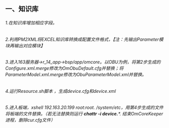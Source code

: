 ## 一、知识库

###### 1.在知识库增加相应字段。

###### 2.利用PM2XML将EXCEL知识库转换成配置文件格式，【注：先输出Parameter模块再输出对应模块】

###### 3.进入163服务器->r_14_app->bsp/app/omcore。以OBU为例，将第2步生成的Configure.xml.merge修改为OmObuDefault.cfg并替换；将ParameterModel.xml.merge修改为ObuParameterModel.xml并替换。

###### 4.运行Resource.sh脚本 ，生成device.cfg和device.xml

###### 5.进入板端，xshell 192.163.20.199 root:root.  /system/etc，用第4步生成的文件将板端的文件替换。（若无法替换则运行 **chattr -i device.***. 结束OmCoreKeeper进程，删除cur.cfg文件）

